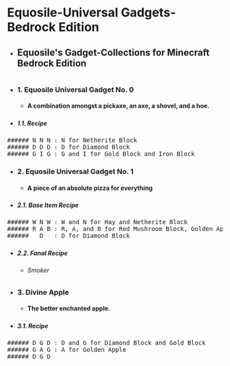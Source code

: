 # Equosile-Universal Gadgets-Bedrock Edition
- ## Equosile's Gadget-Collections for Minecraft Bedrock Edition
# 
- ### 1. Equosile Universal Gadget No. 0
  - #### A combination amongst a pickaxe, an axe, a shovel, and a hoe.
##### 
  - ##### 1.1. Recipe
<pre>
###### N N N : N for Netherite Block
###### D D D : D for Diamond Block
###### G I G : G and I for Gold Block and Iron Block
</pre>
### 
- ### 2. Equosile Universal Gadget No. 1
  - #### A piece of an absolute pizza for everything
##### 
  - ##### 2.1. Base Item Recipe
<pre>
###### W N W : W and N for Hay and Netherite Block
###### R A B : R, A, and B for Red Mushroom Block, Golden Apple, and Brown Mushroom Block
######   D   : D for Diamond Block
</pre>
##### 
  - ##### 2.2. Fanal Recipe
    - ###### Smoker
### 
- ### 3. Divine Apple
  - #### The better enchanted apple.
##### 
  - ##### 3.1. Recipe
<pre>
###### D G D : D and G for Diamond Block and Gold Block
###### G A G : A for Golden Apple
###### D G D
</pre>
